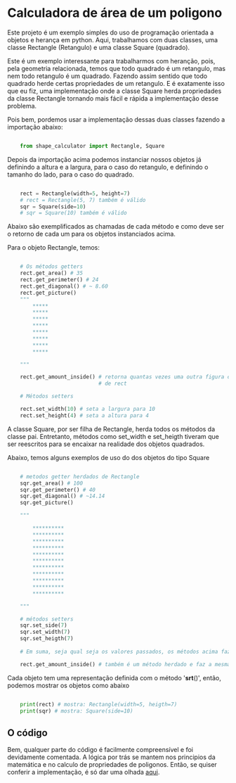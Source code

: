 # **Calculadora de área de um poligono**

Este projeto é um exemplo simples do uso de programação orientada a objetos e herança em python. Aqui, trabalhamos com duas classes, uma classe Rectangle (Retangulo) e uma classe Square (quadrado). 

Este é um exemplo interessante para trabalharmos com heranção, pois, pela geometria relacionada, temos que todo quadrado é um retangulo, mas nem todo retangulo é um quadrado. Fazendo assim sentido que todo quadrado herde certas propriedades de um retangulo. E é exatamente isso que eu fiz, uma implementação onde a classe Square herda propriedades da classe Rectangle tornando mais fácil e rápida a implementação desse problema. 

Pois bem, pordemos usar a implementação dessas duas classes fazendo a importação abaixo:

```python

    from shape_calculator import Rectangle, Square

```

Depois da importação acima podemos instanciar nossos objetos já definindo a altura e a largura, para o caso do retangulo, e definindo o tamanho do lado, para o caso do quadrado.

```python

    rect = Rectangle(width=5, height=7)
    # rect = Rectangle(5, 7) também é válido
    sqr = Square(side=10)
    # sqr = Square(10) também é válido

```

Abaixo são exemplificados as chamadas de cada método e como deve ser o retorno de cada um para os objetos instanciados acima.

Para o objeto Rectangle, temos:

```python

    # Os métodos getters
    rect.get_area() # 35
    rect.get_perimeter() # 24
    rect.get_diagonal() # ~ 8.60
    rect.get_picture() 
    """
        *****
        *****
        *****
        *****
        *****
        *****
        *****
        *****

    """

    rect.get_amount_inside() # retorna quantas vezes uma outra figura cabe dentro
                             # de rect

    # Métodos setters

    rect.set_width(10) # seta a largura para 10
    rect.set_height(4) # seta a altura para 4


```

A classe Square, por ser filha de Rectangle, herda todos os métodos da classe pai. Entretanto, métodos como set_width e set_heigth tiveram que ser reescritos para se encaixar na realidade dos objetos quadrados.

Abaixo, temos alguns exemplos de uso do dos objetos do tipo Square

```python

    # metodos getter herdados de Rectangle
    sqr.get_area() # 100
    sqr.get_perimeter() # 40
    sqr.get_diagonal() # ~14.14
    sqr.get_picture()

    """

        **********
        **********
        **********
        **********
        **********
        **********
        **********
        **********
        **********
        **********
        **********

    """

    # métodos setters
    sqr.set_side(7)  
    sqr.set_width(7)
    sqr.set_heigth(7)
    
    # Em suma, seja qual seja os valores passados, os métodos acima fazem a mesma coisa, setam o valor dos dois lados do quadrado como 7

    rect.get_amount_inside() # também é um método herdado e faz a mesma coisa do exemplo anterior

```

Cada objeto tem uma representação definida com o método '__srt__()', então, podemos mostrar os objetos como abaixo

```python

    print(rect) # mostra: Rectangle(width=5, heigth=7)
    print(sqr) # mostra: Square(side=10)

```

## **O código**

Bem, qualquer parte do código é facilmente compreensível e foi devidamente comentada. A lógica por trás se mantem nos principios da matemática e no calculo de propriedades de poligonos. Então, se quiser conferir a implementação, é só dar uma olhada [aqui](./shape_calculator.py).


